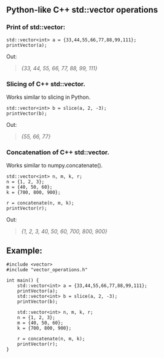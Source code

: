 ## **Python-like C++ std::vector operations**

### **Print of std::vector:**

```plaintext
std::vector<int> a = {33,44,55,66,77,88,99,111};
printVector(a);
```

Out:

> _{33, 44, 55, 66, 77, 88, 99, 111}_

### **Slicing of C++ std::vector.**

Works similar to slicing in Python.

```plaintext
std::vector<int> b = slice(a, 2, -3);
printVector(b);
```

Out:

> _{55, 66, 77}_

### **Concatenation of C++ std::vector.**

Works similar to numpy.concatenate().

```plaintext
std::vector<int> n, m, k, r;
n = {1, 2, 3};
m = {40, 50, 60};
k = {700, 800, 900};

r = concatenate(n, m, k);
printVector(r);
```

Out:

> _{1, 2, 3, 40, 50, 60, 700, 800, 900}_

## **Example:**

```plaintext
#include <vector>
#include "vector_operations.h"

int main() {
	std::vector<int> a = {33,44,55,66,77,88,99,111};
	printVector(a);
	std::vector<int> b = slice(a, 2, -3);
	printVector(b);

	std::vector<int> n, m, k, r;
	n = {1, 2, 3};
	m = {40, 50, 60};
	k = {700, 800, 900};

	r = concatenate(n, m, k);
	printVector(r);
}
```
